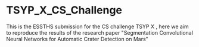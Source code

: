 # TSYP_X_CS_Challenge
This is the ESSTHS submission for the CS challenge TSYP X  , here we aim to reproduce the results of the research paper "Segmentation Convolutional Neural Networks for Automatic Crater Detection on Mars"
